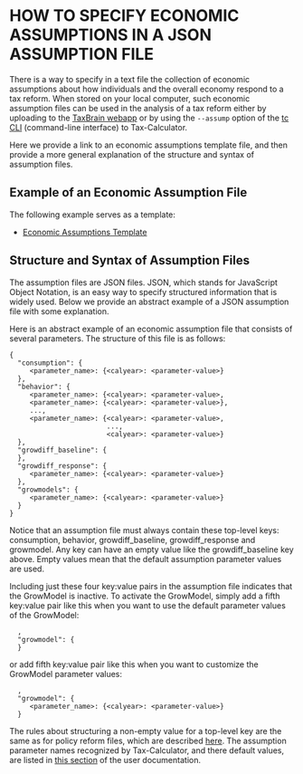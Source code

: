 # HOW TO SPECIFY ECONOMIC ASSUMPTIONS IN A JSON ASSUMPTION FILE

There is a way to specify in a text file the collection of economic
assumptions about how individuals and the overall economy respond to a
tax reform.  When stored on your local computer, such economic
assumption files can be used in the analysis of a tax reform
either by uploading to the [TaxBrain
webapp](http://www.ospc.org/taxbrain/file/) or by using the `--assump`
option of the [tc
CLI](http://open-source-economics.github.io/Tax-Calculator/index.html#cli)
(command-line interface) to Tax-Calculator.

Here we provide a link to an economic assumptions template file, and
then provide a more general explanation of the structure and syntax of
assumption files.

## Example of an Economic Assumption File

The following example serves as a template:

- [Economic Assumptions Template](economic_assumptions_template.json)

## Structure and Syntax of Assumption Files

The assumption files are JSON files.  JSON, which stands for
JavaScript Object Notation, is an easy way to specify structured
information that is widely used.  Below we provide an abstract example
of a JSON assumption file with some explanation.

Here is an abstract example of an economic assumption file that
consists of several parameters.  The structure of this file is as
follows:

```
{
  "consumption": {
     <parameter_name>: {<calyear>: <parameter-value>}
  },
  "behavior": {
     <parameter_name>: {<calyear>: <parameter-value>,
     <parameter_name>: {<calyear>: <parameter-value>},
     ...,
     <parameter_name>: {<calyear>: <parameter-value>,
                        ...,
                        <calyear>: <parameter-value>}
  },
  "growdiff_baseline": {
  },
  "growdiff_response": {
     <parameter_name>: {<calyear>: <parameter-value>}
  },
  "growmodels": {
     <parameter_name>: {<calyear>: <parameter-value>}
  }
}
```

Notice that an assumption file must always contain these top-level keys:
consumption, behavior, growdiff_baseline, growdiff_response and growmodel.
Any key can have an empty value like the growdiff_baseline key above.
Empty values mean that the default assumption parameter values are
used.

Including just these four key:value pairs in the assumption file indicates
that the GrowModel is inactive.  To activate the GrowModel, simply add a
fifth key:value pair like this when you want to use the default parameter
values of the GrowModel:
```
  ,
  "growmodel": {
  } 
```
or add fifth key:value pair like this when you want to customize the
GrowModel parameter values:
```
  ,
  "growmodel": {
     <parameter_name>: {<calyear>: <parameter-value>}
  } 
```

The rules about structuring a non-empty value for a top-level key are
the same as for policy reform files, which are described
[here](https://github.com/open-source-economics/Tax-Calculator/blob/master/taxcalc/reforms/REFORMS.md#how-to-specify-a-tax-reform-in-a-json-policy-reform-file).
The assumption parameter names recognized by Tax-Calculator, and there
default values, are listed in [this
section](http://open-source-economics.github.io/Tax-Calculator/index.html#params)
of the user documentation.
